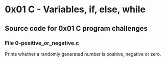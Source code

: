 # 0x01 C - Variables, if, else, while

## Source code for 0x01 C program challenges

### File 0-positive_or_negative.c
Prints whether a randomly generated number is
positive, negative or zero.


